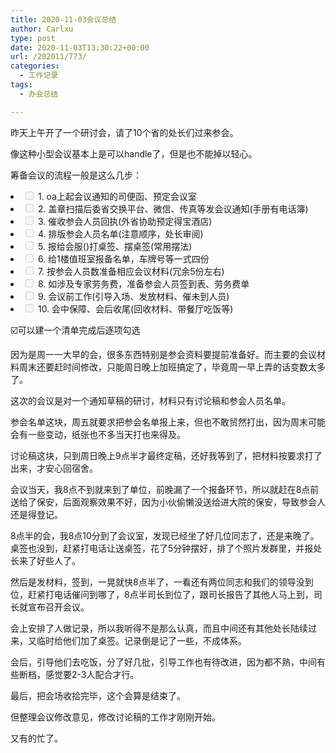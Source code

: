 ```yaml
---
title: 2020-11-03会议总结
author: Carlxu
type: post
date: 2020-11-03T13:30:22+00:00
url: /202011/773/
categories:
  - 工作记录
tags:
  - 办会总结

---
```

昨天上午开了一个研讨会，请了10个省的处长们过来参会。

像这种小型会议基本上是可以handle了，但是也不能掉以轻心。

筹备会议的流程一般是这么几步：  
<!--more-->

<li class="task-list-item">
  <input disabled="disabled" type="checkbox" /> 1. oa上起会议通知的司便函、预定会议室
</li>
<li class="task-list-item">
  <input disabled="disabled" type="checkbox" /> 2. 盖章扫描后委省交换平台、微信、传真等发会议通知(手册有电话簿)
</li>
<li class="task-list-item">
  <input disabled="disabled" type="checkbox" /> 3. 催收参会人员回执(外省协助预定得宝酒店)
</li>
<li class="task-list-item">
  <input disabled="disabled" type="checkbox" /> 4. 排版参会人员名单(注意顺序，处长审阅)
</li>
<li class="task-list-item">
  <input disabled="disabled" type="checkbox" /> 5. 报给会服()打桌签、摆桌签(常用摆法)
</li>
<li class="task-list-item">
  <input disabled="disabled" type="checkbox" /> 6. 给1楼值班室报备名单，车牌号等一式四份
</li>
<li class="task-list-item">
  <input disabled="disabled" type="checkbox" /> 7. 按参会人员数准备相应会议材料(冗余5份左右)
</li>
<li class="task-list-item">
  <input disabled="disabled" type="checkbox" /> 8. 如涉及专家劳务费，准备参会人员签到表、劳务费单
</li>
<li class="task-list-item">
  <input disabled="disabled" type="checkbox" /> 9. 会议前工作(引导入场、发放材料、催未到人员)
</li>
<li class="task-list-item">
  <input disabled="disabled" type="checkbox" /> 10. 会中保障、会后收尾(回收材料、带餐厅吃饭等)
</li>

&#x2611;&#xfe0f;可以建一个清单完成后逐项勾选

因为是周一一大早的会，很多东西特别是参会资料要提前准备好。而主要的会议材料周末还要赶时间修改，只能周日晚上加班搞定了，毕竟周一早上弄的话变数太多了。

这次的会议是对一个通知草稿的研讨，材料只有讨论稿和参会人员名单。

参会名单这块，周五就要求把参会名单报上来，但也不敢贸然打出，因为周末可能会有一些变动，纸张也不多当天打也来得及。

讨论稿这块，只到周日晚上9点半才最终定稿，还好我等到了，把材料按要求打了出来，才安心回宿舍。

会议当天，我8点不到就来到了单位，前晚漏了一个报备环节，所以就赶在8点前送给了保安，后面观察效果不好，因为小伙偷懒没送给进大院的保安，导致参会人还是得登记。

8点半的会，我8点10分到了会议室，发现已经坐了好几位同志了，还是来晚了。桌签也没到，赶紧打电话让送桌签，花了5分钟摆好，排了个照片发群里，并报处长来了好些人了。

然后是发材料，签到，一晃就快8点半了，一看还有两位同志和我们的领导没到位，赶紧打电话催问到哪了，8点半司长到位了，跟司长报告了其他人马上到，司长就宣布召开会议。

会上安排了人做记录，所以我听得不是那么认真，而且中间还有其他处长陆续过来，又临时给他们加了桌签。记录倒是记了一些，不成体系。

会后，引导他们去吃饭，分了好几批，引导工作也有待改进，因为都不熟，中间有些断档，感觉要2-3人配合才行。

最后，把会场收拾完毕，这个会算是结束了。

但整理会议修改意见，修改讨论稿的工作才刚刚开始。

又有的忙了。